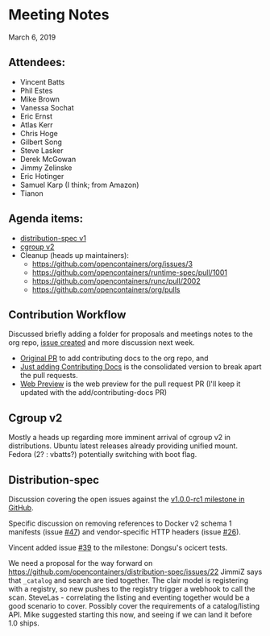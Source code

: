 # Meeting Notes
March 6, 2019

## Attendees:
  - Vincent Batts
  - Phil Estes
  - Mike Brown
  - Vanessa Sochat
  - Eric Ernst
  - Atlas Kerr
  - Chris Hoge
  - Gilbert Song
  - Steve Lasker
  - Derek McGowan
  - Jimmy Zelinske
  - Eric Hotinger
  - Samuel Karp (I think; from Amazon)
  - Tianon

## Agenda items: 
  - [distribution-spec v1](https://github.com/opencontainers/distribution-spec/milestone/3)
  - [cgroup v2](https://github.com/opencontainers/runtime-spec/issues/1002)
  - Cleanup (heads up maintainers):
    - https://github.com/opencontainers/org/issues/3
    - https://github.com/opencontainers/runtime-spec/pull/1001
    - https://github.com/opencontainers/runc/pull/2002
    - https://github.com/opencontainers/org/pulls

## Contribution Workflow

Discussed briefly adding a folder for proposals and meetings notes to the org repo, [issue created](https://github.com/opencontainers/org/issues/12)
and more discussion next week. 
 - [Original PR](https://github.com/opencontainers/org/pull/6) to add contributing docs to the org repo, and 
 - [Just adding Contributing Docs](https://github.com/opencontainers/org/pull/9) is the consolidated version to break apart the pull requests. 
 - [Web Preview](https://vsoch.github.io/org/) is the web preview for the pull request PR (I'll keep it updated with the add/contributing-docs PR)

## Cgroup v2

Mostly a heads up regarding more imminent arrival of cgroup v2 in distributions. Ubuntu latest releases already providing unified mount. Fedora (2? : vbatts?) potentially switching with boot flag.

## Distribution-spec

Discussion covering the open issues against the [v1.0.0-rc1 milestone in GitHub](https://github.com/opencontainers/distribution-spec/milestone/3). 

Specific discussion on removing references to Docker v2 schema 1 manifests (issue [#47](https://github.com/opencontainers/distribution-spec/issues/47)) and vendor-specific HTTP headers (issue [#26](https://github.com/opencontainers/distribution-spec/issues/26)).

Vincent added issue [#39](https://github.com/opencontainers/distribution-spec/pull/39) to the milestone: Dongsu's ocicert tests.

We need a proposal for the way forward on https://github.com/opencontainers/distribution-spec/issues/22
JimmiZ says that `_catalog` and search are tied together.
The clair model is registering with a registry, so new pushes to the registry trigger a webhook to call the scan.
SteveLas - correlating the listing and eventing together would be a good scenario to cover. Possibly cover the requirements of a catalog/listing API. Mike suggested starting this now, and seeing if we can land it before 1.0 ships.
